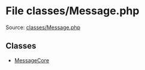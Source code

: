 File classes/Message.php
=========

Source: [classes/Message.php](https://github.com/PrestaShop/PrestaShop/blob/1.6.0.8/classes/Message.php)


Classes
-------

* [MessageCore](class.MessageCore.md)

